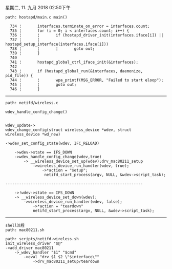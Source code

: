 星期二, 11. 九月 2018 02:50下午 
	
	path: hostapd/main.c main()

	  734 ¦       interfaces.terminate_on_error = interfaces.count;
	  735 ¦       for (i = 0; i < interfaces.count; i++) {
	  736 ¦       ¦       if (hostapd_driver_init(interfaces.iface[i]) ||
	  737 ¦       ¦           hostapd_setup_interface(interfaces.iface[i]))
	  738 ¦       ¦       ¦       goto out;
	  739 ¦       }
	  740 
	  741 ¦       hostapd_global_ctrl_iface_init(&interfaces);
	  742 
   	  743 ¦       if (hostapd_global_run(&interfaces, daemonize, pid_file)) {
	  744 ¦       ¦       wpa_printf(MSG_ERROR, "Failed to start eloop");
	  745 ¦       ¦       goto out;
	  746 ¦       }
------------------------------

	path: netifd/wireless.c
	
	wdev_handle_config_change()
	
	
	wdev_update->
	wdev_change_config(struct wireless_device *wdev, struct wireless_device *wd_new)
	
	->wdev_set_config_state(wdev, IFC_RELOAD)
		
		->wdev->state == IFS_DOWN
		->wdev_handle_config_change(wdev,true)
			-> __wireless_device_set_up(wdev);drv_mac80211_setup
				->wireless_device_run_handler(wdev, true);
					->*action = "setup";
					 netifd_start_process(argv, NULL, &wdev->script_task);
		
	------------------------------------------------------------
		
		->!wdev->state == IFS_DOWN
		-> __wireless_device_set_down(wdev);
			->wireless_device_run_handler(wdev, false);
				->*action = "teardown"
				netifd_start_process(argv, NULL, &wdev->script_task);
				
--------------------------------------------
	shell流程
	path: mac80211.sh 
	
	path: scripts/netifd-wireless.sh
	init_wireless_driver "$@"
	->add_driver mac80211
		->_wdev_handler "$1" "$cmd"
			->eval "drv_$1_$2 \"$interface\""
				->drv_mac80211_setup/teardown
	
	 
